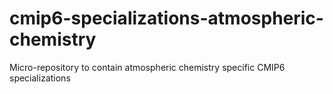 # cmip6-specializations-atmospheric-chemistry
 Micro-repository to contain atmospheric chemistry specific CMIP6 specializations 
